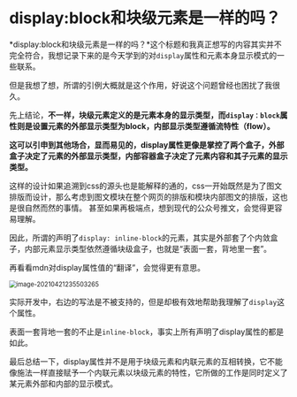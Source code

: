 # display:block和块级元素是一样的吗？

*display:block和块级元素是一样的吗？*这个标题和我真正想写的内容其实并不完全符合，我想记录下来的是今天学到的对`display`属性和元素本身显示模式的一些联系。

但是我想了想，所谓的引例大概就是这个作用，好说这个问题曾经也困扰了我很久。

先上结论，**不一样，块级元素定义的是元素本身的显示类型，而`display：block`属性则是设置元素的外部显示类型为block，内部显示类型遵循流特性（flow）。**

**这可以引申到其他场合，显而易见的，display属性更像是掌控了两个盒子，外部盒子决定了元素的外部显示类型，内部容器盒子决定了元素内容和其子元素的显示类型。**

这样的设计如果追溯到css的源头也是能解释的通的，css一开始既然是为了图文排版而设计，那么考虑到图文模块在整个网页的排版和模块内部图文的排版，这也是很自然而然的事情。
甚至如果再极端点，想到现代的公众号推文，会觉得更容易理解。

因此，所谓的声明了`display: inline-block`的元素，其实是外部套了个内敛盒子，内部元素显示类型依然遵循块级盒子，也就是“表面一套，背地里一套”。

再看看mdn对display属性值的“翻译”，会觉得更有意思。

<img src="C:\Users\胖可丁\AppData\Roaming\Typora\typora-user-images\image-20210421235503265.png" alt="image-20210421235503265" style="zoom:80%;" />

实际开发中，右边的写法是不被支持的，但是却极有效地帮助我理解了`display`这个属性。

表面一套背地一套的不止是`inline-block`，事实上所有声明了display属性的都是如此。



最后总结一下，display属性并不是用于块级元素和内联元素的互相转换，它不能像施法一样直接赋予一个内联元素以块级元素的特性，它所做的工作是同时定义了某元素外部和内部的显示模式。

